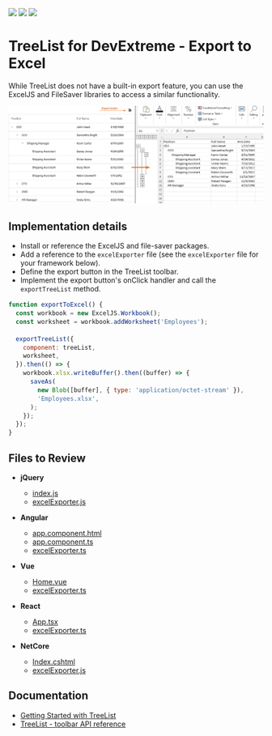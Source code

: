 <!-- default badges list -->
![](https://img.shields.io/endpoint?url=https://codecentral.devexpress.com/api/v1/VersionRange/686936924/22.2.3%2B)
[![](https://img.shields.io/badge/Open_in_DevExpress_Support_Center-FF7200?style=flat-square&logo=DevExpress&logoColor=white)](https://supportcenter.devexpress.com/ticket/details/T1188167)
[![](https://img.shields.io/badge/📖_How_to_use_DevExpress_Examples-e9f6fc?style=flat-square)](https://docs.devexpress.com/GeneralInformation/403183)
<!-- default badges end -->
# TreeList for DevExtreme - Export to Excel

While TreeList does not have a built-in export feature, you can use the ExcelJS and FileSaver libraries to access a similar functionality.

![](export-to-excel.png)

## Implementation details

- Install or reference the ExcelJS and file-saver packages.
- Add a reference to the `excelExporter` file (see the `excelExporter` file for your framework below).
- Define the export button in the TreeList toolbar.
- Implement the export button's onClick handler and call the `exportTreeList` method.

```js
function exportToExcel() {
  const workbook = new ExcelJS.Workbook();
  const worksheet = workbook.addWorksheet('Employees');

  exportTreeList({
    component: treeList,
    worksheet,
  }).then(() => {
    workbook.xlsx.writeBuffer().then((buffer) => {
      saveAs(
        new Blob([buffer], { type: 'application/octet-stream' }),
        'Employees.xlsx',
      );
    });
  });
}
```

## Files to Review

- **jQuery**
  - [index.js](jQuery/src/index.js)
  - [excelExporter.js](jQuery/src/excelExporter.js)
- **Angular**

  - [app.component.html](Angular/src/app/app.component.html)
  - [app.component.ts](Angular/src/app/app.component.ts)
  - [excelExporter.ts](Angular/src/app/excelExporter.ts)

- **Vue**
  - [Home.vue](Vue/src/components/HomeContent.vue)
  - [excelExporter.ts](Vue/src/assets/excelExporter.ts)
- **React**

  - [App.tsx](React/src/App.tsx)
  - [excelExporter.ts](React/src/excelExporter.ts)

- **NetCore**
  - [Index.cshtml](ASP.NET%20Core/Views/Home/Index.cshtml)
  - [excelExporter.js](ASP.NET%20Core/wwwroot/js/excelExporter.js)

## Documentation

- [Getting Started with TreeList](https://js.devexpress.com/Documentation/Guide/UI_Components/TreeList/Getting_Started_with_TreeList/)
- [TreeList - toolbar API reference](https://js.devexpress.com/Documentation/ApiReference/UI_Components/dxTreeList/Configuration/toolbar/)

